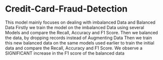 # Credit-Card-Fraud-Detection
This model mainly focuses on dealing with imbalanced Data and Balanced Data
Firstly we train the model on the imbalanced Data using several Models and compare
the Recall, Accuracy and F1 Score.
Then we balanced the data, by dropping records instead of Augmenting Data
Then we train this new balanced data on the same models used earlier to train the 
initial data and compare the Recall, Accuracy and F1 Score.
We observe a SIGNIFICANT increase in the F1 score of the balanced data
